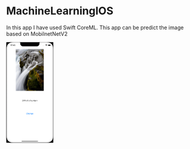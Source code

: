 # MachineLearningIOS

In this app I have used Swift CoreML. This app can be predict the image based on MobilnetNetV2


<img src="MachineLearning/image.png" width=25% height=25%)>


